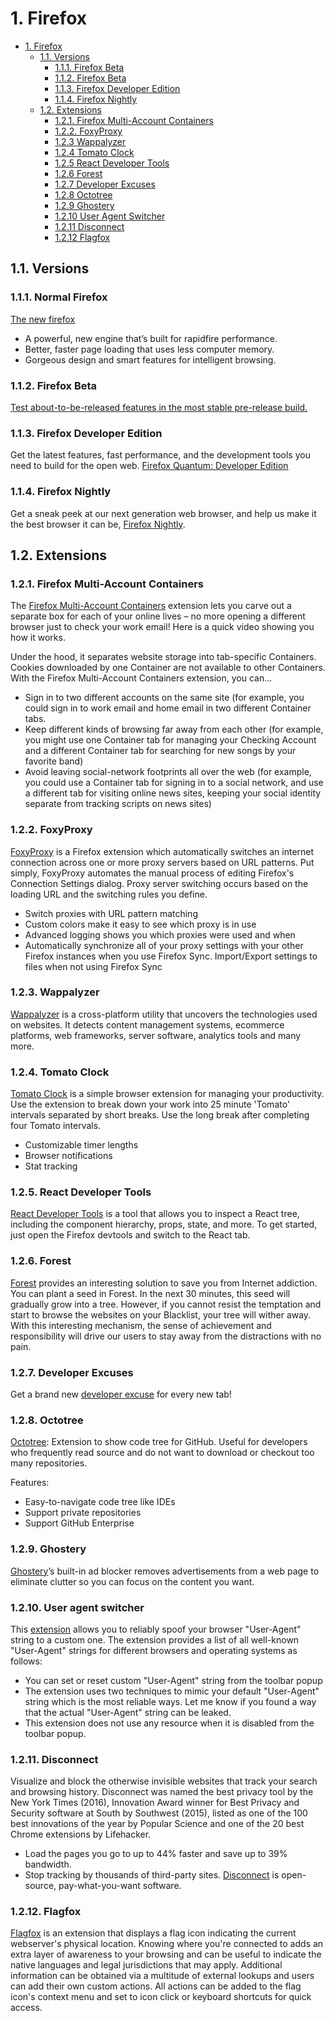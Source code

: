 # 1. Firefox

<!-- TOC -->

- [1. Firefox](#1.-firefox)
    - [1.1. Versions](#)
        - [1.1.1. Firefox Beta](#1.1.1.-normal-firefox)
        - [1.1.2. Firefox Beta](#1.1.2.-firefox-beta)
        - [1.1.3. Firefox Developer Edition](#1.1.3.-firefox-developer-edition)
        - [1.1.4. Firefox Nightly](#1.1.4.-firefox-nightly)
    - [1.2. Extensions](#1.2.-extensions)
        - [1.2.1. Firefox Multi-Account Containers](#1.2.1.-firefox-multi-account-containers)
        - [1.2.2. FoxyProxy](#1.2.2.-foxyproxy)
        - [1.2.3 Wappalyzer](#1.2.3.-wappalyzer)
        - [1.2.4 Tomato Clock](#1.2.4.-tomato-clock)
        - [1.2.5 React Developer Tools](#1.2.5.-react-developer-tools)
        - [1.2.6 Forest](#1.2.6.-forest)
        - [1.2.7 Developer Excuses](#1.2.7.-developer-excuses)
        - [1.2.8 Octotree](#1.2.8.-octotree)
        - [1.2.9 Ghostery](#1.2.9.-ghostery)
        - [1.2.10 User Agent Switcher](#1.2.10.-user-agent-switcher)
        - [1.2.11 Disconnect](#1.2.11.-disconnect)
        - [1.2.12 Flagfox](#1.2.12.-flagfox)

<!-- /TOC -->

## 1.1. Versions

### 1.1.1. Normal Firefox

[The new firefox](https://www.mozilla.org/en-US/firefox/)

- A powerful, new engine that’s built for rapidfire performance.
- Better, faster page loading that uses less computer memory.
- Gorgeous design and smart features for intelligent browsing.

### 1.1.2. Firefox Beta

[Test about-to-be-released features in the most stable pre-release build.](https://www.mozilla.org/en-US/firefox/channel/desktop/)

### 1.1.3. Firefox Developer Edition

Get the latest features, fast performance, and the development tools you need to build for the open web. [Firefox Quantum: Developer Edition](https://www.mozilla.org/en-US/firefox/developer/)

### 1.1.4. Firefox Nightly

Get a sneak peek at our next generation web browser, and help us make it the best browser it can be, [Firefox Nightly](https://www.mozilla.org/en-US/firefox/channel/desktop/).

## 1.2. Extensions

### 1.2.1. Firefox Multi-Account Containers

The [Firefox Multi-Account Containers](https://addons.mozilla.org/nl/firefox/addon/multi-account-containers/) extension lets you carve out a separate box for each of your online lives – no more opening a different browser just to check your work email! Here is a quick video showing you how it works.

Under the hood, it separates website storage into tab-specific Containers. Cookies downloaded by one Container are not available to other Containers. With the Firefox Multi-Account Containers extension, you can...

- Sign in to two different accounts on the same site (for example, you could sign in to work email and home email in two different Container tabs.
- Keep different kinds of browsing far away from each other (for example, you might use one Container tab for managing your Checking Account and a different Container tab for searching for new songs by your favorite band)
- Avoid leaving social-network footprints all over the web (for example, you could use a Container tab for signing in to a social network, and use a different tab for visiting online news sites, keeping your social identity separate from tracking scripts on news sites)

### 1.2.2. FoxyProxy

[FoxyProxy](https://addons.mozilla.org/nl/firefox/addon/foxyproxy-standard) is a Firefox extension which automatically switches an internet connection across one or more proxy servers based on URL patterns. Put simply, FoxyProxy automates the manual process of editing Firefox's Connection Settings dialog. Proxy server switching occurs based on the loading URL and the switching rules you define.

- Switch proxies with URL pattern matching
- Custom colors make it easy to see which proxy is in use
- Advanced logging shows you which proxies were used and when
- Automatically synchronize all of your proxy settings with your other Firefox instances when you use Firefox Sync. Import/Export settings to files when not using Firefox Sync

### 1.2.3. Wappalyzer

[Wappalyzer](https://www.wappalyzer.com/) is a cross-platform utility that uncovers the technologies used on websites. It detects content management systems, ecommerce platforms, web frameworks, server software, analytics tools and many more. 

### 1.2.4. Tomato Clock

[Tomato Clock](https://addons.mozilla.org/nl/firefox/addon/tomato-clock) is a simple browser extension for managing your productivity. Use the extension to break down your work into 25 minute 'Tomato' intervals separated by short breaks. Use the long break after completing four Tomato intervals.

- Customizable timer lengths
- Browser notifications
- Stat tracking

### 1.2.5. React Developer Tools

[React Developer Tools](https://addons.mozilla.org/nl/firefox/addon/react-devtools) is a tool that allows you to inspect a React tree, including the component hierarchy, props, state, and more. To get started, just open the Firefox devtools and switch to the React tab.

### 1.2.6. Forest

[Forest](https://addons.mozilla.org/nl/firefox/addon/forest-stay-focused-be-present) provides an interesting solution to save you from Internet addiction. You can plant a seed in Forest. In the next 30 minutes, this seed will gradually grow into a tree. However, if you cannot resist the temptation and start to browse the websites on your Blacklist, your tree will wither away. With this interesting mechanism, the sense of achievement and responsibility will drive our users to stay away from the distractions with no pain.

### 1.2.7. Developer Excuses

Get a brand new [developer excuse](https://addons.mozilla.org/nl/firefox/addon/developer-excuses) for every new tab!

### 1.2.8. Octotree

[Octotree](https://addons.mozilla.org/nl/firefox/addon/octotree): Extension to show code tree for GitHub. Useful for developers who frequently read source and do not want to download or checkout too many repositories.

Features:
- Easy-to-navigate code tree like IDEs
- Support private repositories
- Support GitHub Enterprise

### 1.2.9. Ghostery

[Ghostery](https://addons.mozilla.org/en-US/firefox/addon/ghostery)’s built-in ad blocker removes advertisements from a web page to eliminate clutter so you can focus on the content you want.

### 1.2.10. User agent switcher

This [extension](https://addons.mozilla.org/nl/firefox/addon/user-agent-string-switcher) allows you to reliably spoof your browser "User-Agent" string to a custom one. The extension provides a list of all well-known "User-Agent" strings for different browsers and operating systems as follows:
- You can set or reset custom "User-Agent" string from the toolbar popup
- The extension uses two techniques to mimic your default "User-Agent" string which is the most reliable ways. Let me know if you found a way that the actual "User-Agent" string can be leaked.
- This extension does not use any resource when it is disabled from the toolbar popup.

### 1.2.11. Disconnect

Visualize and block the otherwise invisible websites that track your search and browsing history.
Disconnect was named the best privacy tool by the New York Times (2016), Innovation Award winner for Best Privacy and Security software at South by Southwest (2015), listed as one of the 100 best innovations of the year by Popular Science and one of the 20 best Chrome extensions by Lifehacker.
- Load the pages you go to up to 44% faster and save up to 39% bandwidth.
- Stop tracking by thousands of third-party sites.
[Disconnect](https://addons.mozilla.org/nl/firefox/addon/disconnect) is open-source, pay-what-you-want software.

### 1.2.12. Flagfox

[Flagfox](https://addons.mozilla.org/en-US/firefox/addon/flagfox) is an extension that displays a flag icon indicating the current webserver's physical location. Knowing where you're connected to adds an extra layer of awareness to your browsing and can be useful to indicate the native languages and legal jurisdictions that may apply. Additional information can be obtained via a multitude of external lookups and users can add their own custom actions. All actions can be added to the flag icon's context menu and set to icon click or keyboard shortcuts for quick access.